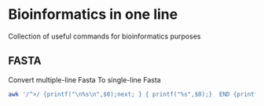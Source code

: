# Bioinformatics in one line

Collection of useful commands for bioinformatics purposes

## FASTA 

Convert multiple-line Fasta To single-line Fasta

```bash
awk '/^>/ {printf("\n%s\n",$0);next; } { printf("%s",$0);}  END {printf("\n");}' < INPUT.fasta | tail -n +2 > OUTPUT.fasta 
```


